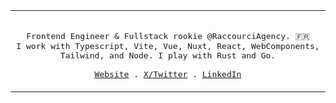 <table>
  <tr>
  <td>
<p align="center">
  <samp>
    <br/>
    Frontend Engineer & Fullstack rookie @RaccourciAgency. 🇫🇷<br/>
    I work with Typescript, Vite, Vue, Nuxt, React, WebComponents, Tailwind, and Node. I play with Rust and Go. <br/>
    <br/>
    <a href="https://www.xavhm.foo" target="_blank" rel="noopener">Website</a> .
    <a href="https://x.com/_xavhm" target="_blank" rel="noopener">X/Twitter</a> .
    <a href="https://www.linkedin.com/in/xavhm/" target="_blank" rel="noopener">LinkedIn</a>
  </samp>
</p>
</td>
</tr>
</table>
